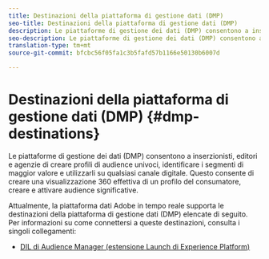 ```yaml
---
title: Destinazioni della piattaforma di gestione dati (DMP)
seo-title: Destinazioni della piattaforma di gestione dati (DMP)
description: Le piattaforme di gestione dei dati (DMP) consentono a inserzionisti, editori e agenzie di creare profili di audience univoci, identificare i segmenti di maggior valore e utilizzarli su qualsiasi canale digitale. Questo consente di creare una visualizzazione 360 effettiva di un profilo del consumatore, creare e attivare audience significative.
seo-description: Le piattaforme di gestione dei dati (DMP) consentono a inserzionisti, editori e agenzie di creare profili di audience univoci, identificare i segmenti di maggior valore e utilizzarli su qualsiasi canale digitale. Questo consente di creare una visualizzazione 360 effettiva di un profilo del consumatore, creare e attivare audience significative.
translation-type: tm+mt
source-git-commit: bfcbc56f05fa1c3b5fafd57b1166e50130b6007d

---
```



# Destinazioni della piattaforma di gestione dati (DMP) {#dmp-destinations}

Le piattaforme di gestione dei dati (DMP) consentono a inserzionisti, editori e agenzie di creare profili di audience univoci, identificare i segmenti di maggior valore e utilizzarli su qualsiasi canale digitale. Questo consente di creare una visualizzazione 360 effettiva di un profilo del consumatore, creare e attivare audience significative.

Attualmente, la piattaforma dati Adobe in tempo reale supporta le destinazioni della piattaforma di gestione dati (DMP) elencate di seguito. Per informazioni su come connettersi a queste destinazioni, consulta i singoli collegamenti:

* [DIL di Audience Manager (estensione Launch di Experience Platform)](/help/rtcdp/destinations/aam-dil-extension.md)